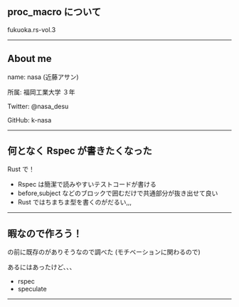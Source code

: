 ## proc_macro について

fukuoka.rs-vol.3

---

## About me

name: nasa (近藤アサン)

所属: 福岡工業大学 ３年

Twitter: @nasa_desu

GitHub: k-nasa

---

## 何となく Rspec が書きたくなった

Rust で！

- Rspec は簡潔で読みやすいテストコードが書ける
- before,subject などのブロックで囲むだけで共通部分が抜き出せて良い
- Rust ではちまちま型を書くのがだるい,,,

---

## 暇なので作ろう！

の前に既存のがありそうなので調べた (モチベーションに関わるので)

あるにはあったけど、、、

- rspec
- speculate

---
